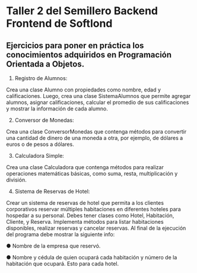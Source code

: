 # Taller 2 del Semillero Backend Frontend de Softlond
## Ejercicios para poner en práctica los conocimientos adquiridos en Programación Orientada a Objetos.

1. Registro de Alumnos:

Crea una clase Alumno con propiedades como nombre, edad y calificaciones. Luego, crea una clase SistemaAlumnos que permite agregar alumnos, asignar calificaciones, calcular el promedio de sus calificaciones y mostrar la información de cada alumno.

2. Conversor de Monedas:

Crea una clase ConversorMonedas que contenga métodos para convertir una cantidad de dinero de una moneda a otra, por ejemplo, de dólares a euros o de pesos a dólares.

3. Calculadora Simple:

Crea una clase Calculadora que contenga métodos para realizar operaciones matemáticas básicas, como suma, resta, multiplicación y división.

4. Sistema de Reservas de Hotel:

Crear un sistema de reservas de hotel que permita a los clientes corporativos reservar múltiples habitaciones en diferentes hoteles para hospedar a su personal. Debes tener clases como Hotel, Habitación, Cliente, y Reserva. Implementa métodos para listar habitaciones disponibles, realizar reservas y cancelar reservas. Al final de la ejecución del programa debe mostrar la siguiente info:

●	Nombre de la empresa que reservó.

●	Nombre y cédula de quien ocupará cada habitación y número de la habitación que ocupará. Esto para cada hotel.
